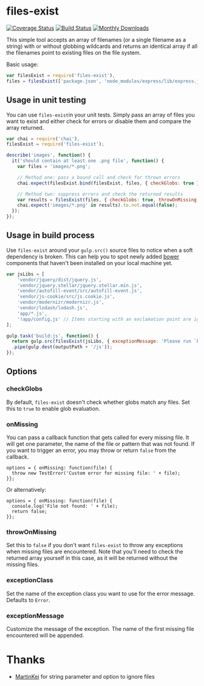 # files-exist

[![Coverage Status](https://coveralls.io/repos/Kaivosukeltaja/files-exist/badge.svg?branch=master&service=github)](https://coveralls.io/github/Kaivosukeltaja/files-exist?branch=master)
[![Build Status](https://travis-ci.org/Kaivosukeltaja/files-exist.svg?branch=master)](https://travis-ci.org/Kaivosukeltaja/files-exist)
[![Monthly Downloads](https://img.shields.io/npm/dm/files-exist.svg)](https://npm-stat.com/charts.html?package=files-exist)

This simple tool accepts an array of filenames (or a single filename as a string) with or without globbing wildcards and returns an identical array if all the filenames point to existing files on the file system.

Basic usage:
```javascript
var filesExist = require('files-exist'),
files = filesExist(['package.json', 'node_modules/express/lib/express.js']);
```

## Usage in unit testing
You can use `files-exist`in your unit tests. Simply pass an array of files you want to exist and either check for errors or disable them and compare the array returned.
```javascript
var chai = require('chai'),
filesExist = require('files-exist');

describe('images', function() {
  it('should contain at least one .png file', function() {
    var files = 'images/*.png';

    // Method one: pass a bound call and check for thrown errors
    chai.expect(filesExist.bind(filesExist, files, { checkGlobs: true })).to.not.throw(Error);

    // Method two: suppress errors and check the returned results
    var results = filesExist(files, { checkGlobs: true, throwOnMissing: false });
    chai.expect('images/*.png' in results).to.not.equal(false);
  });
});
```

## Usage in build process
Use `files-exist` around your `gulp.src()` source files to notice when a soft dependency is broken. This can help you to spot newly added [bower](http://bower.io/) components that haven't been installed on your local machine yet.

```javascript
var jsLibs = [
    'vendor/jquery/dist/jquery.js',
    'vendor/jquery.stellar/jquery.stellar.min.js',
    'vendor/autofill-event/src/autofill-event.js',
    'vendor/js-cookie/src/js.cookie.js',
    'vendor/modernizr/modernizr.js',
    'vendor/lodash/lodash.js',
    'app/*.js',
    '!app/config.js' // Items starting with an exclamation point are ignored
];

gulp.task('build:js', function() {
  return gulp.src(filesExist(jsLibs, { exceptionMessage: 'Please run `bower install` to install missing library' }))
  .pipe(gulp.dest(outputPath + '/js'));
});
```

## Options

### checkGlobs

By default, `files-exist` doesn't check whether globs match any files. Set this to `true` to enable glob evaluation.

### onMissing

You can pass a callback function that gets called for every missing file. It will get one parameter, the name of the file or pattern that was not found. If you want to trigger an error, you may throw or return `false` from the callback.

```
options = { onMissing: function(file) {
  throw new TestError('Custom error for missing file: ' + file);
}};
```

Or alternatively:

```
options = { onMissing: function(file) {
  console.log('File not found: ' + file);
  return false;
}};
```

### throwOnMissing

Set this to `false` if you don't want `files-exist` to throw any exceptions when missing files are encountered. Note that you'll need to check the returned array yourself in this case, as it will be returned without the missing files.

### exceptionClass

Set the name of the exception class you want to use for the error message. Defaults to `Error`.

### exceptionMessage

Customize the message of the exception. The name of the first missing file encountered will be appended.

# Thanks
- [MartinKei](https://github.com/MartinKei) for string parameter and option to ignore files
